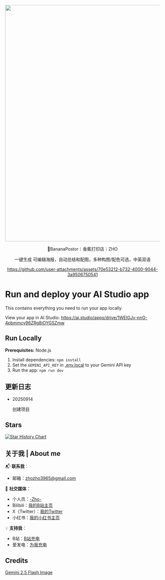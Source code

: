 <div align="center">

<img width="1344" height="768" alt="Gemini_Generated_Image_oacktnoacktnoack" src="https://github.com/user-attachments/assets/67b2568f-8b53-4a5c-bf2e-097233ce1116" />


🍌BananaPostor｜香蕉打印店｜ZHO


一键生成 可编辑海报，自动总结和配图，多种构图/配色可选，中英双语



https://github.com/user-attachments/assets/70e53212-b732-4000-9044-3a9506750541




</div>

# Run and deploy your AI Studio app

This contains everything you need to run your app locally.

View your app in AI Studio: https://ai.studio/apps/drive/1WEIGJv-nnG-4pbmmcy96ZRg8iOYGSZmw

## Run Locally

**Prerequisites:**  Node.js


1. Install dependencies:
   `npm install`
2. Set the `GEMINI_API_KEY` in [.env.local](.env.local) to your Gemini API key
3. Run the app:
   `npm run dev`


## 更新日志

- 20250914
  
  创建项目
  

## Stars 

[![Star History Chart](https://api.star-history.com/svg?repos=ZHO-ZHO-ZHO/Banana-Postor&type=Date)](https://star-history.com/#ZHO-ZHO-ZHO/Banana-Postor&Date)


## 关于我 | About me

📬 **联系我**：
- 邮箱：zhozho3965@gmail.com
  

🔗 **社交媒体**：
- 个人页：[-Zho-](https://jike.city/zho)
- Bilibili：[我的B站主页](https://space.bilibili.com/484366804)
- X（Twitter）：[我的Twitter](https://twitter.com/ZHO_ZHO_ZHO)
- 小红书：[我的小红书主页](https://www.xiaohongshu.com/user/profile/63f11530000000001001e0c8?xhsshare=CopyLink&appuid=63f11530000000001001e0c8&apptime=1690528872)

💡 **支持我**：
- B站：[B站充电](https://space.bilibili.com/484366804)
- 爱发电：[为我充电](https://afdian.com/a/ZHOZHO)


## Credits

[Gemini 2.5 Flash Image](https://gemini.google.com/app)
